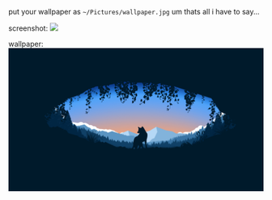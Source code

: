 put your wallpaper as `~/Pictures/wallpaper.jpg`
um thats all i have to say...

screenshot:
<img src="https://acutewoof.github.io/Screenshot from 2021-05-14 21-15-10.png">

wallpaper:
<img src="/wallpaper.jpg">
